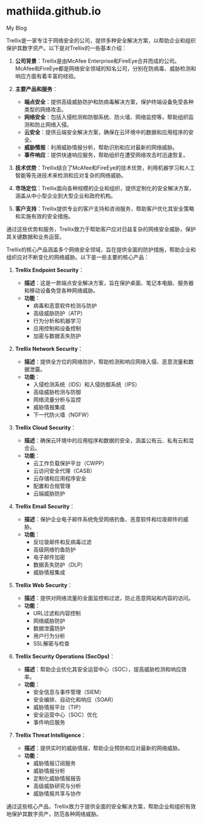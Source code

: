 # mathiida.github.io
My Blog


Trellix是一家专注于网络安全的公司，提供多种安全解决方案，以帮助企业和组织保护其数字资产。以下是对Trellix的一些基本介绍：

1. **公司背景**：Trellix是由McAfee Enterprise和FireEye合并而成的公司。McAfee和FireEye都是网络安全领域的知名公司，分别在防病毒、威胁检测和响应方面有着丰富的经验。

2. **主要产品和服务**：
   - **端点安全**：提供高级威胁防护和防病毒解决方案，保护终端设备免受各种类型的网络攻击。
   - **网络安全**：包括入侵检测和防御系统、防火墙、网络监控等，帮助组织监测和防止网络入侵。
   - **云安全**：提供云端安全解决方案，确保在云环境中的数据和应用程序的安全。
   - **威胁情报**：利用威胁情报分析，帮助识别和应对最新的网络威胁。
   - **事件响应**：提供快速响应服务，帮助组织在遭受网络攻击时迅速恢复。

3. **技术优势**：Trellix结合了McAfee和FireEye的技术优势，利用机器学习和人工智能等先进技术来检测和应对复杂的网络威胁。

4. **市场定位**：Trellix面向各种规模的企业和组织，提供定制化的安全解决方案，涵盖从中小型企业到大型企业和政府机构。

5. **客户支持**：Trellix提供专业的客户支持和咨询服务，帮助客户优化其安全策略和实施有效的安全措施。

通过这些优势和服务，Trellix致力于帮助客户应对日益复杂的网络安全威胁，保护其关键数据和业务运营。


Trellix的核心产品涵盖多个网络安全领域，旨在提供全面的防护措施，帮助企业和组织应对不断变化的网络威胁。以下是一些主要的核心产品：

1. **Trellix Endpoint Security**：
   - **描述**：这是一款端点安全解决方案，旨在保护桌面、笔记本电脑、服务器和移动设备免受各种网络威胁。
   - **功能**：
     - 病毒和恶意软件检测与防护
     - 高级威胁防护（ATP）
     - 行为分析和机器学习
     - 应用控制和设备控制
     - 加密与数据丢失防护

2. **Trellix Network Security**：
   - **描述**：提供全方位的网络防护，帮助检测和响应网络入侵、恶意流量和数据泄露。
   - **功能**：
     - 入侵检测系统（IDS）和入侵防御系统（IPS）
     - 高级威胁检测与防御
     - 网络流量分析与监控
     - 威胁情报集成
     - 下一代防火墙（NGFW）

3. **Trellix Cloud Security**：
   - **描述**：确保云环境中的应用程序和数据的安全，涵盖公有云、私有云和混合云。
   - **功能**：
     - 云工作负载保护平台（CWPP）
     - 云访问安全代理（CASB）
     - 云存储和应用程序安全
     - 配置和合规管理
     - 云端威胁防护

4. **Trellix Email Security**：
   - **描述**：保护企业电子邮件系统免受网络钓鱼、恶意软件和垃圾邮件的威胁。
   - **功能**：
     - 反垃圾邮件和反病毒过滤
     - 高级网络钓鱼防护
     - 电子邮件加密
     - 数据丢失防护（DLP）
     - 威胁情报集成

5. **Trellix Web Security**：
   - **描述**：提供对网络流量的全面监控和过滤，防止恶意网站和内容的访问。
   - **功能**：
     - URL过滤和内容控制
     - 网络威胁防护
     - 数据泄露防护
     - 用户行为分析
     - SSL解密与检查

6. **Trellix Security Operations (SecOps)**：
   - **描述**：帮助企业优化其安全运营中心（SOC），提高威胁检测和响应效率。
   - **功能**：
     - 安全信息与事件管理（SIEM）
     - 安全编排、自动化和响应（SOAR）
     - 威胁情报平台（TIP）
     - 安全运营中心（SOC）优化
     - 事件响应服务

7. **Trellix Threat Intelligence**：
   - **描述**：提供实时的威胁情报，帮助企业预防和应对最新的网络威胁。
   - **功能**：
     - 威胁情报订阅服务
     - 威胁情报分析
     - 定制化威胁情报报告
     - 高级威胁研究与分析
     - 威胁情报共享与协作

通过这些核心产品，Trellix致力于提供全面的安全解决方案，帮助企业和组织有效地保护其数字资产，防范各种网络威胁。
